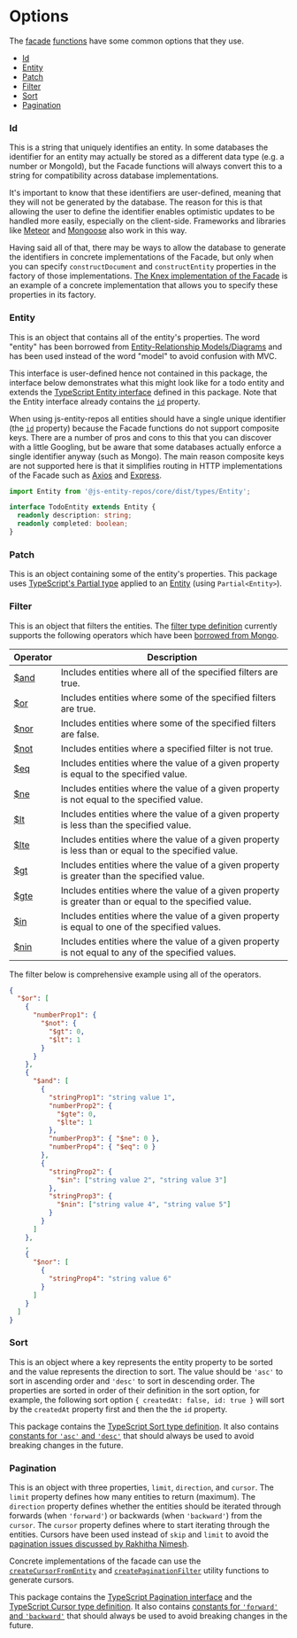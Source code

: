 # Options

The [facade](./facade.md) [functions](./functions.md) have some common options that they use.

- [Id](#id)
- [Entity](#entity)
- [Patch](#patch)
- [Filter](#filter.md)
- [Sort](#sort)
- [Pagination](#pagination)

### Id
This is a string that uniquely identifies an entity. In some databases the identifier for an entity may actually be stored as a different data type (e.g. a number or MongoId), but the Facade functions will always convert this to a string for compatibility across database implementations.

It's important to know that these identifiers are user-defined, meaning that they will not be generated by the database. The reason for this is that allowing the user to define the identifier enables optimistic updates to be handled more easily, especially on the client-side. Frameworks and libraries like [Meteor](https://www.meteor.com/) and [Mongoose](http://mongoosejs.com/) also work in this way.

Having said all of that, there may be ways to allow the database to generate the identifiers in concrete implementations of the Facade, but only when you can specify `constructDocument` and `constructEntity` properties in the factory of those implementations. [The Knex implementation of the Facade](https://github.com/js-entity-repos/knex/blob/master/readme.md) is an example of a concrete implementation that allows you to specify these properties in its factory.

### Entity
This is an object that contains all of the entity's properties. The word "entity" has been borrowed from [Entity-Relationship Models/Diagrams](https://en.wikipedia.org/wiki/Entity%E2%80%93relationship_model) and has been used instead of the word "model" to avoid confusion with MVC.

This interface is user-defined hence not contained in this package, the interface below demonstrates what this might look like for a todo entity and extends the [TypeScript Entity interface](../src/types/Entity.ts) defined in this package. Note that the Entity interface already contains the [`id`](#id) property.

When using js-entity-repos all entities should have a single unique identifier (the [`id`](#id) property) because the Facade functions do not support composite keys. There are a number of pros and cons to this that you can discover with a little Googling, but be aware that some databases actually enforce a single identifier anyway (such as Mongo). The main reason composite keys are not supported here is that it simplifies routing in HTTP implementations of the Facade such as [Axios](https://github.com/js-entity-repos/axios) and [Express](https://github.com/js-entity-repos/express).

```ts
import Entity from '@js-entity-repos/core/dist/types/Entity';

interface TodoEntity extends Entity {
  readonly description: string;
  readonly completed: boolean;
}
```

### Patch
This is an object containing some of the entity's properties. This package uses [TypeScript's Partial type](https://www.typescriptlang.org/docs/handbook/advanced-types.html) applied to an [Entity](#entity) (using `Partial<Entity>`).

### Filter
This is an object that filters the entities. The [filter type definition](../src/types/Filter.ts) currently supports the following operators which have been [borrowed from Mongo](https://docs.mongodb.com/manual/reference/operator/query/).

Operator | Description
--- | ---
[$and](https://docs.mongodb.com/manual/reference/operator/query/and/#op._S_and) | Includes entities where all of the specified filters are true.
[$or](https://docs.mongodb.com/manual/reference/operator/query/or/#op._S_or) | Includes entities where some of the specified filters are true.
[$nor](https://docs.mongodb.com/manual/reference/operator/query/nor/#op._S_nor) | Includes entities where some of the specified filters are false.
[$not](https://docs.mongodb.com/manual/reference/operator/query/no/#op._S_no) | Includes entities where a specified filter is not true.
[$eq](https://docs.mongodb.com/manual/reference/operator/query/eq/#op._S_eq) | Includes entities where the value of a given property is equal to the specified value.
[$ne](https://docs.mongodb.com/manual/reference/operator/query/ne/#op._S_ne) | Includes entities where the value of a given property is not equal to the specified value.
[$lt](https://docs.mongodb.com/manual/reference/operator/query/lt/#op._S_lt) | Includes entities where the value of a given property is less than the specified value.
[$lte](https://docs.mongodb.com/manual/reference/operator/query/lt/#op._S_lt) | Includes entities where the value of a given property is less than or equal to the specified value.
[$gt](https://docs.mongodb.com/manual/reference/operator/query/gt/#op._S_gt) | Includes entities where the value of a given property is greater than the specified value.
[$gte](https://docs.mongodb.com/manual/reference/operator/query/gt/#op._S_gt) | Includes entities where the value of a given property is greater than or equal to the specified value.
[$in](https://docs.mongodb.com/manual/reference/operator/query/in/#op._S_in) | Includes entities where the value of a given property is equal to one of the specified values.
[$nin](https://docs.mongodb.com/manual/reference/operator/query/ni/#op._S_ni) | Includes entities where the value of a given property is not equal to any of the specified values.

The filter below is comprehensive example using all of the operators.

```json
{
  "$or": [
    {
      "numberProp1": {
        "$not": {
          "$gt": 0,
          "$lt": 1
        }
      }
    },
    {
      "$and": [
        {
          "stringProp1": "string value 1",
          "numberProp2": {
            "$gte": 0,
            "$lte": 1
          },
          "numberProp3": { "$ne": 0 },
          "numberProp4": { "$eq": 0 }
        },
        {
          "stringProp2": {
            "$in": ["string value 2", "string value 3"]
          },
          "stringProp3": {
            "$nin": ["string value 4", "string value 5"]
          }
        }
      ]
    },
    ,
    {
      "$nor": [
        {
          "stringProp4": "string value 6"
        }
      ]
    }
  ]
}
```


### Sort
This is an object where a key represents the entity property to be sorted and the value represents the direction to sort. The value should be `'asc'` to sort in ascending order and `'desc'` to sort in descending order. The properties are sorted in order of their definition in the sort option, for example, the following sort option `{ createdAt: false, id: true }` will sort by the `createdAt` property first and then the the `id` property.

This package contains the [TypeScript Sort type definition](../src/types/Sort.ts). It also contains [constants for `'asc'` and `'desc'`](../src/types/SortOrder.ts) that should always be used to avoid breaking changes in the future.

### Pagination
This is an object with three properties, `limit`, `direction`, and `cursor`. The `limit` property defines how many entities to return (maximum). The `direction` property defines whether the entities should be iterated through forwards (when `'forward'`) or backwards (when `'backward'`) from the `cursor`. The `cursor` property defines where to start iterating through the entities. Cursors have been used instead of `skip` and `limit` to avoid the [pagination issues discussed by Rakhitha Nimesh](https://www.sitepoint.com/paginating-real-time-data-cursor-based-pagination/).

Concrete implementations of the facade can use the [`createCursorFromEntity`](../src/utils/createCursorFromEntity) and [`createPaginationFilter`](../src/utils/createPaginationFilter) utility functions to generate cursors.

This package contains the [TypeScript Pagination interface](../src/types/Pagination.ts) and the [TypeScript Cursor type definition](../src/types/Cursor.ts). It also contains [constants for `'forward'` and `'backward'`](../src/types/PaginationDirection.ts) that should always be used to avoid breaking changes in the future.
